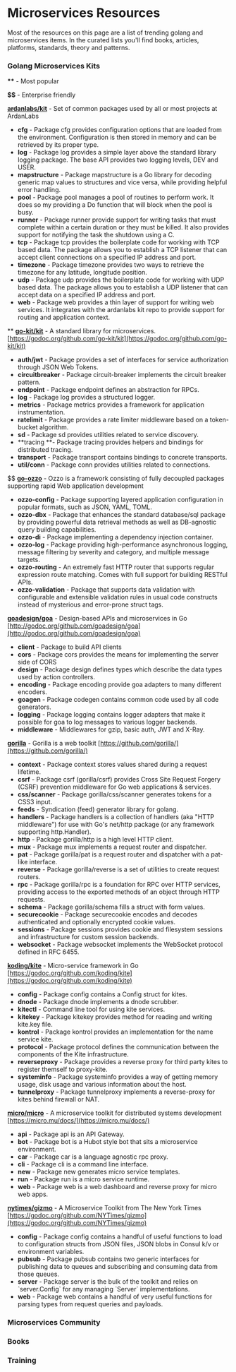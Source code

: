 # Microservices Resources

Most of the resources on this page are a list of trending golang and microservices items.  In the curated lists you'll find books, articles, platforms, standards, theory and patterns.

### Golang Microservices Kits

**\*\*** - Most popular

**$$** - Enterprise friendly

[**ardanlabs/kit**](https://github.com/ardanlabs/kit) - Set of common packages used by all or most projects at ArdanLabs

* **cfg** - Package cfg provides configuration options that are loaded from the environment. Configuration is then stored in memory and can be retrieved by its proper type.
* **log** - Package log provides a simple layer above the standard library logging package. The base API provides two logging levels, DEV and USER.
* **mapstructure** - Package mapstructure is a Go library for decoding generic map values to structures and vice versa, while providing helpful error handling.
* **pool** - Package pool manages a pool of routines to perform work. It does so my providing a Do function that will block when the pool is busy.
* **runner** - Package runner provide support for writing tasks that must complete within a certain duration or they must be killed. It also provides support for notifying the task the shutdown using a C.
* **tcp** - Package tcp provides the boilerplate code for working with TCP based data. The package allows you to establish a TCP listener that can accept client connections on a specified IP address and port.
* **timezone** - Package timezone provides two ways to retrieve the timezone for any latitude, longitude position.
* **udp** - Package udp provides the boilerplate code for working with UDP based data. The package allows you to establish a UDP listener that can accept data on a specified IP address and port.
* **web** - Package web provides a thin layer of support for writing web services. It integrates with the ardanlabs kit repo to provide support for routing and application context.

\*\* [**go-kit/kit**](https://github.com/go-kit/kit) - A standard library for microservices. [https://godoc.org/github.com/go-kit/kit](https://godoc.org/github.com/go-kit/kit)

* **auth/jwt** - Package provides a set of interfaces for service authorization through JSON Web Tokens.
* **circuitbreaker** - Package circuit-breaker implements the circuit breaker pattern.
* **endpoint** - Package endpoint defines an abstraction for RPCs.
* **log** - Package log provides a structured logger.
* **metrics** - Package metrics provides a framework for application instrumentation.
* **ratelimit** - Package provides a rate limiter middleware based on a token-bucket algorithm.
* **sd** - Package sd provides utilities related to service discovery.
* **tracing **- Package tracing provides helpers and bindings for distributed tracing.
* **transport** - Package transport contains bindings to concrete transports.
* **util/conn** - Package conn provides utilities related to connections.

$$ [**go-ozzo**](https://github.com/go-ozzo) - Ozzo is a framework consisting of fully decoupled packages supporting rapid Web application development

* **ozzo-config** - Package supporting layered application configuration in popular formats, such as JSON, YAML, TOML.
* **ozzo-dbx** - Package that enhances the standard database/sql package by providing powerful data retrieval methods as well as DB-agnostic query building capabilities.
* **ozzo-di** - Package implementing a dependency injection container.
* **ozzo-log** - Package providing high-performance asynchronous logging, message filtering by severity and category, and multiple message targets.
* **ozzo-routing** - An extremely fast HTTP router that supports regular expression route matching. Comes with full support for building RESTful APIs.
* **ozzo-validation** - Package that supports data validation with configurable and extensible validation rules in usual code constructs instead of mysterious and error-prone struct tags.

[**goadesign/goa**](https://github.com/goadesign/goa) - Design-based APIs and microservices in Go [http://godoc.org/github.com/goadesign/goa](http://godoc.org/github.com/goadesign/goa)

* **client** - Package to build API clients
* **cors** - Package cors provides the means for implementing the server side of CORS
* **design** - Package design defines types which describe the data types used by action controllers.
* **encoding** - Package encoding provide goa adapters to many different encoders.
* **goagen** - Package codegen contains common code used by all code generators.
* **logging**	- Package logging contains logger adapters that make it possible for goa to log messages to various logger backends.
* **middleware** - Middlewares for gzip, basic auth, JWT and X-Ray.

[**gorilla**](http://www.gorillatoolkit.org/) - Gorilla is a web toolkit [https://github.com/gorilla/](https://github.com/gorilla/)

* **context** - Package context stores values shared during a request lifetime.
* **csrf** - Package csrf \(gorilla/csrf\) provides Cross Site Request Forgery \(CSRF\) prevention middleware for Go web applications & services.
* **css/scanner** - Package gorilla/css/scanner generates tokens for a CSS3 input.
* **feeds** - Syndication \(feed\) generator library for golang.
* **handlers** - Package handlers is a collection of handlers \(aka "HTTP middleware"\) for use with Go's net/http package \(or any framework supporting http.Handler\).
* **http** - Package gorilla/http is a high level HTTP client.
* **mux** - Package mux implements a request router and dispatcher.
* **pat** - Package gorilla/pat is a request router and dispatcher with a pat-like interface.
* **reverse**	- Package gorilla/reverse is a set of utilities to create request routers.
* **rpc** - Package gorilla/rpc is a foundation for RPC over HTTP services, providing access to the exported methods of an object through HTTP requests.
* **schema** - Package gorilla/schema fills a struct with form values.
* **securecookie** - Package securecookie encodes and decodes authenticated and optionally encrypted cookie values.
* **sessions** - Package sessions provides cookie and filesystem sessions and infrastructure for custom session backends.
* **websocket** - Package websocket implements the WebSocket protocol defined in RFC 6455.

[**koding/kite**](https://github.com/koding/kite) - Micro-service framework in Go [https://godoc.org/github.com/koding/kite](https://godoc.org/github.com/koding/kite)

* **config** - Package config contains a Config struct for kites.
* **dnode** - Package dnode implements a dnode scrubber.
* **kitectl**	- Command line tool for using kite services.
* **kitekey**	- Package kitekey provides method for reading and writing kite.key file.
* **kontrol**	- Package kontrol provides an implementation for the name service kite.
* **protocol** - Package protocol defines the communication between the components of the Kite infrastructure.
* **reverseproxy** - Package provides a reverse proxy for third party kites to register themself to proxy-kite.
* **systeminfo** - Package systeminfo provides a way of getting memory usage, disk usage and various information about the host.
* **tunnelproxy** - Package tunnelproxy implements a reverse-proxy for kites behind firewall or NAT.

[**micro/micro**](https://github.com/micro/micro) - A microservice toolkit for distributed systems development [https://micro.mu/docs/](https://micro.mu/docs/)

* **api** - Package api is an API Gateway.
* **bot** - Package bot is a Hubot style bot that sits a microservice environment.
* **car** - Package car is a language agnostic rpc proxy.
* **cli** - Package cli is a command line interface.
* **new** - Package new generates micro service templates.
* **run** - Package run is a micro service runtime.
* **web** - Package web is a web dashboard and reverse proxy for micro web apps.

[**nytimes/gizmo**](https://github.com/nytimes/gizmo) - A Microservice Toolkit from The New York Times [https://godoc.org/github.com/NYTimes/gizmo](https://godoc.org/github.com/NYTimes/gizmo)

* **config** - Package config contains a handful of useful functions to load to configuration structs from JSON files, JSON blobs in Consul k/v or environment variables.
* **pubsub** - Package pubsub contains two generic interfaces for publishing data to queues and subscribing and consuming data from those queues.
* **server** - Package server is the bulk of the toolkit and relies on \`server.Config\` for any managing \`Server\` implementations.
* **web** - Package web contains a handful of very useful functions for parsing types from request queries and payloads.

### Microservices Community

### Books

### Training

### 



